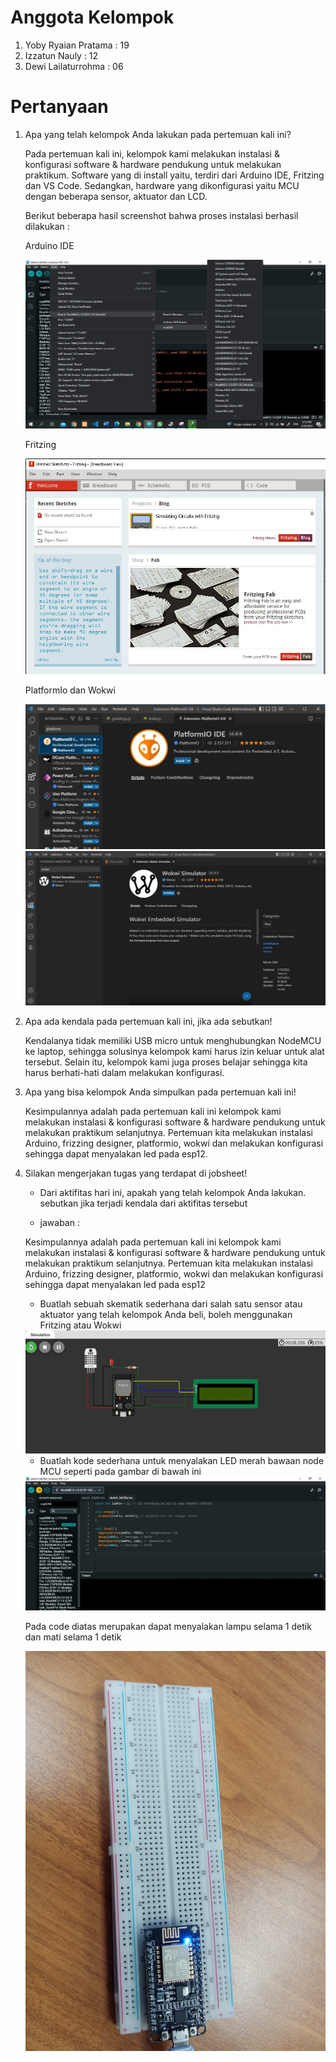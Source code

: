 # Anggota Kelompok
1. Yoby Ryaian Pratama : 19
2. Izzatun Nauly : 12
3. Dewi Lailaturrohma : 06

# Pertanyaan
1. Apa yang telah kelompok Anda lakukan pada pertemuan kali ini?
    
    Pada pertemuan kali ini, kelompok kami melakukan instalasi & konfigurasi software & hardware pendukung untuk melakukan praktikum. Software yang di install yaitu, terdiri dari Arduino IDE, Fritzing dan VS Code. Sedangkan, hardware yang dikonfigurasi yaitu MCU dengan beberapa sensor, aktuator dan LCD.
    
    Berikut beberapa hasil screenshot bahwa proses instalasi berhasil dilakukan :

    Arduino IDE
    
    <img src = "Image\Arduino.jpeg">

    Fritzing

    <img src = "Image\Frizing.jpeg">

    PlatformIo dan Wokwi

    <img src = "Image\PlatformIo.jpeg">

    <img src = "Image\Wokwi.jpeg">

2. Apa ada kendala pada pertemuan kali ini, jika ada sebutkan!
    
    Kendalanya tidak memiliki USB micro untuk menghubungkan NodeMCU ke laptop, sehingga solusinya kelompok kami harus izin keluar untuk alat tersebut. Selain itu, kelompok kami juga proses belajar sehingga kita harus berhati-hati dalam melakukan konfigurasi.

3. Apa yang bisa kelompok Anda simpulkan pada pertemuan kali ini!

    Kesimpulannya adalah pada pertemuan kali ini kelompok kami melakukan instalasi & konfigurasi software & hardware pendukung untuk melakukan praktikum selanjutnya. Pertemuan kita melakukan instalasi Arduino, frizzing designer, platformio, wokwi dan melakukan konfigurasi sehingga dapat menyalakan led pada esp12.

4. Silakan mengerjakan tugas yang terdapat di jobsheet!

    - Dari aktifitas hari ini, apakah yang telah kelompok Anda lakukan. sebutkan jika terjadi kendala dari aktifitas tersebut

    - jawaban :

    Kesimpulannya adalah pada pertemuan kali ini kelompok kami melakukan instalasi & konfigurasi software & hardware pendukung untuk melakukan praktikum selanjutnya. Pertemuan kita melakukan instalasi Arduino, frizzing designer, platformio, wokwi dan melakukan konfigurasi sehingga dapat menyalakan led pada esp12

    - Buatlah sebuah skematik sederhana dari salah satu sensor atau aktuator yang telah kelompok Anda beli, boleh menggunakan Fritzing atau Wokwi

    <img src = "Image\Hasil Job2.jpeg">

    - Buatlah kode sederhana untuk menyalakan LED merah bawaan node MCU seperti pada gambar di bawah ini

    <img src = "Image\Konfigurasi.jpeg">

    Pada code diatas merupakan dapat menyalakan lampu selama 1 detik dan mati selama 1 detik

    <img src = "Image\Hasil Job3.jpeg">